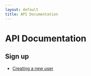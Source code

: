 ```yaml
---
layout: default
title: API Documentation
---
```


# API Documentation

## Sign up

* [Creating a new user](sign_up/creating_a_new_user.html)

